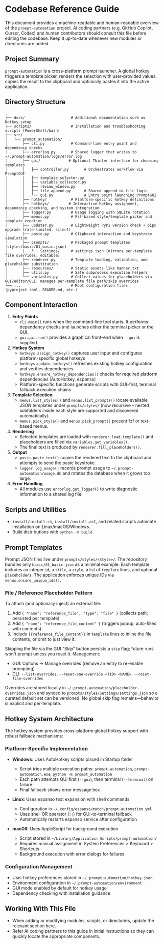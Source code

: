 # Codebase Reference Guide

This document provides a machine-readable and human-readable overview of the `prompt-automation` project. AI coding partners (e.g. GitHub Copilot, Cursor, Codex) and human contributors should consult this file before editing the codebase. Keep it up-to-date whenever new modules or directories are added.

## Project Summary

`prompt-automation` is a cross-platform prompt launcher. A global hotkey triggers a template picker, renders the selection with user-provided values, copies the result to the clipboard and optionally pastes it into the active application.

## Directory Structure

```
.
├── docs/                     # Additional documentation such as hotkey setup
├── scripts/                  # Installation and troubleshooting scripts (PowerShell/bash)
├── src/
│   └── prompt_automation/
│       ├── cli.py            # Command-line entry point and dependency checks
│       ├── errorlog.py       # Shared logger that writes to ~/.prompt-automation/logs/error.log
│       ├── gui/             # Optional Tkinter interface for choosing templates
│       │   ├── controller.py       # Orchestrates workflow via PromptGUI
│       │   ├── template_selector.py
│       │   ├── variable_collector.py
│       │   ├── review_window.py
│       │   ├── file_append.py      # Shared append-to-file logic
│       │   └── gui.py              # Entry point launching PromptGUI
│       ├── hotkey/           # Platform-specific hotkey definitions
│       ├── hotkeys/         # Interactive hotkey assignment, dependency checking, and system integration
│       ├── logger.py         # Usage logging with SQLite rotation
│       ├── menus.py          # Fzf-based style/template picker and template creation
│       ├── updater.py        # Lightweight PyPI version check + pipx upgrade (rate-limited, silent)
│       ├── paste.py          # Clipboard interaction and keystroke simulation
│       ├── prompts/          # Packaged prompt templates (styles/basic/01_basic.json)
│       │   └── Settings/     # settings.json (mirrors per-template file overrides; editable)
│       ├── renderer.py       # Template loading, validation, and placeholder substitution
│       ├── resources/        # Static assets like banner.txt
│       ├── utils.py          # Safe subprocess execution helpers
│       └── variables.py      # Collect values for placeholders via GUI/editor/CLI; manages per-template file path/skip overrides
└── ...                       # Root configuration files (pyproject.toml, README.md, etc.)
```

## Component Interaction

1. **Entry Points**
   - `cli.main()` runs when the command-line tool starts. It performs dependency checks and launches either the terminal picker or the GUI.
   - `gui.gui.run()` provides a graphical front-end when `--gui` is supplied.
2. **Hotkey System**
   - `hotkeys.assign_hotkey()` captures user input and configures platform-specific global hotkeys
   - `hotkeys.update_hotkeys()` refreshes existing hotkey configuration and verifies dependencies
   - `hotkeys.ensure_hotkey_dependencies()` checks for required platform dependencies (AutoHotkey, espanso)
   - Platform-specific functions generate scripts with GUI-first, terminal fallback execution chains
3. **Template Selection**
   - `menus.list_styles()` and `menus.list_prompts()` locate available JSON templates under `prompts/styles/` (now recursive – nested subfolders inside each style are supported and discovered automatically).
   - `menus.pick_style()` and `menus.pick_prompt()` present fzf or text-based menus.
4. **Rendering**
   - Selected templates are loaded with `renderer.load_template()` and placeholders are filled via `variables.get_variables()`.
   - The final text is produced by `renderer.fill_placeholders()`.
5. **Output**
   - `paste.paste_text()` copies the rendered text to the clipboard and attempts to send the paste keystroke.
   - `logger.log_usage()` records prompt usage to `~/.prompt-automation/usage.db` and rotates the database when it grows too large.
6. **Error Handling**
   - All modules use `errorlog.get_logger()` to write diagnostic information to a shared log file.

## Scripts and Utilities

 - `install/install.sh`, `install/install.ps1`, and related scripts automate installation on Linux/macOS/Windows.
 - Build distributions with `python -m build`.

## Prompt Templates

Prompt JSON files live under `prompts/styles/<Style>/`. The repository bundles only `basic/01_basic.json` as a minimal example. Each template includes an integer `id`, a `title`, a `style`, a list of `template` lines, and optional `placeholders`. The application enforces unique IDs via `menus.ensure_unique_ids()`.

### File / Reference Placeholder Pattern
To attach (and optionally inject) an external file:
1. Add `{ "name": "reference_file", "type": "file" }` (collects path; persisted per template)
2. Add `{ "name": "reference_file_content" }` (triggers popup; auto-filled with contents)
3. Include `{{reference_file_content}}` in `template` lines to inline the file contents, or omit to just view it.

Skipping the file via the GUI "Skip" button persists a `skip` flag; future runs won't prompt unless you reset it. Management:
* GUI: Options → Manage overrides (remove an entry to re-enable prompting)
* CLI: `--list-overrides`, `--reset-one-override <TID> <NAME>`, `--reset-file-overrides`

Overrides are stored locally in `~/.prompt-automation/placeholder-overrides.json` and synced to `prompts/styles/Settings/settings.json` so a curated default set can be versioned. No global skip flag remains—behavior is explicit and per-template.

## Hotkey System Architecture

The hotkey system provides cross-platform global hotkey support with robust fallback mechanisms:

### Platform-Specific Implementation

- **Windows**: Uses AutoHotkey scripts placed in Startup folder
  - Script tries multiple execution paths: `prompt-automation`, `prompt-automation.exe`, `python -m prompt_automation`
  - Each path attempts GUI first (`--gui`), then terminal (`--terminal`) on failure
  - Final fallback shows error message box

- **Linux**: Uses espanso text expansion with shell commands
  - Configuration in `~/.config/espanso/match/prompt-automation.yml`
  - Uses shell OR operator (`||`) for GUI-to-terminal fallback
  - Automatically restarts espanso service after configuration

- **macOS**: Uses AppleScript for background execution
  - Script stored in `~/Library/Application Scripts/prompt-automation/`
  - Requires manual assignment in System Preferences > Keyboard > Shortcuts
  - Background execution with error dialogs for failures

### Configuration Management

- User hotkey preferences stored in `~/.prompt-automation/hotkey.json`
- Environment configuration in `~/.prompt-automation/environment`
- GUI mode enabled by default for hotkey usage
- Dependency checking with installation guidance

## Working With This File

- When adding or modifying modules, scripts, or directories, update the relevant section here.
- Refer AI coding partners to this guide in initial instructions so they can quickly locate the appropriate components.


